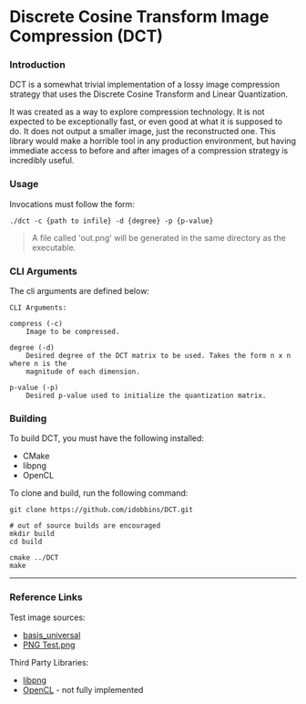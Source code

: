 # Discrete Cosine Transform Image Compression (DCT)

### Introduction

DCT is a somewhat trivial implementation of a lossy image compression
strategy that uses the Discrete Cosine Transform and Linear Quantization.

It was created as a way to explore compression technology. It is not expected to
be exceptionally fast, or even good at what it is supposed to do. It does not output
a smaller image, just the reconstructed one. This library would make a horrible tool
in any production environment, but having immediate access to before and after images
of a compression strategy is incredibly useful.

### Usage

Invocations must follow the form:

`./dct -c {path to infile} -d {degree} -p {p-value}`

> A file called 'out.png' will be generated in the same directory as the executable.

### CLI Arguments

The cli arguments are defined  below:

    CLI Arguments:

 	compress (-c)
 		Image to be compressed.

	degree (-d)
 		Desired degree of the DCT matrix to be used. Takes the form n x n where n is the
		magnitude of each dimension.

	p-value (-p)
 		Desired p-value used to initialize the quantization matrix.

### Building

To build DCT, you must have the following installed:
* CMake
* libpng
* OpenCL

To clone and build, run the following command:

```
git clone https://github.com/idobbins/DCT.git

# out of source builds are encouraged
mkdir build
cd build

cmake ../DCT
make
``` 





---
### Reference Links

Test image sources:
* [basis_universal](https://github.com/BinomialLLC/basis_universal)
* [PNG Test.png](https://commons.wikimedia.org/wiki/File:PNG_Test.png)

Third Party Libraries:
* [libpng](http://www.libpng.org)
* [OpenCL](https://www.khronos.org/opencl/) - not fully implemented
